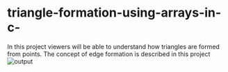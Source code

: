 # triangle-formation-using-arrays-in-c-
In this project viewers will be able to understand how triangles are formed from points. The concept of edge formation is described in this project 
![output](https://cloud.githubusercontent.com/assets/18600300/16370872/9ffeae1a-3c60-11e6-8acd-c114a367e327.png)
